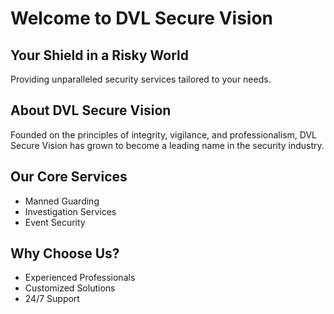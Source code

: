# Welcome to DVL Secure Vision

## Your Shield in a Risky World
Providing unparalleled security services tailored to your needs.

## About DVL Secure Vision
Founded on the principles of integrity, vigilance, and professionalism, DVL Secure Vision has grown to become a leading name in the security industry.

## Our Core Services
- Manned Guarding
- Investigation Services
- Event Security

## Why Choose Us?
- Experienced Professionals
- Customized Solutions
- 24/7 Support
